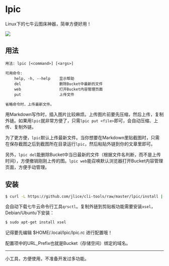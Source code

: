 # lpic

Linux下的七牛云图床神器，简单方便好用！

![](https://github.com/jlice/cli-tools/raw/master/assets/lpic.gif)

## 用法

```
用法: lpic [<command>] [<args>]

可用命令:
    help, -h, --help    显示帮助
    del                 删除Bucket中最新的文件
    web                 打开Bucket内容管理页面
    put                 上传文件

省略命令时，上传最新文件。
```

用Markdown写作时，插入图片比较麻烦。上传图片前要先压缩，然后上传，复制外链。如果用`lpic`就非常方便了，只需`lpic put <file>`即可，会自动压缩、上传、复制外链。

为了更方便，`lpic`默认上传最新文件。当你想要在Markdown里贴截图时，只需在保存截图之后到截图所在目录运行`lpic`，然后粘贴外链到你的文章里即可。

另外，`lpic del`能删除Bucket中当日最新的文件（根据文件名判断，而不是上传时间），方便撤销刚刚上传的图。`lpic web`能召唤默认浏览器打开Bucket内容管理页面，方便手动管理。

## 安装

``` Bash
$ curl -L https://github.com/jlice/cli-tools/raw/master/lpic/install | bash
```

会自动下载七牛云命令行工具`qrsctl`。复制外链到剪贴板功能需要安装`xsel`，Debian/Ubuntu下安装：

``` Bash
$ sudo apt-get install xsel
```

记得要先编辑 $HOME/.local/lpic/lpic.rc 进行配置哦！

配置项中的URL_Prefix也就是Bucket（存储空间）绑定的域名。

---

小工具，方便使用，不准备开发过多功能。
